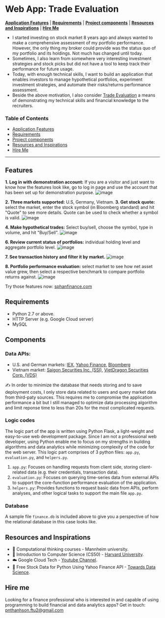# Web App: Trade Evaluation
[**Application Features**](#features)
| [**Requirements**](#requirements)
| [**Project components**](#components)
| [**Resources and Inspirations**](#resources-and-inspirations)
| [**Hire Me**](#hire-me)

- I started investing on stock market 8 years ago and always wanted to make a comprehensive assessment of my portfolio performance. However, the only thing my broker could provide was the status quo of my portfolio and its holdings. Not much has changed until today.
- Sometimes, I also learn from somewhere very interesting investment strategies and stock picks but did not have a tool to keep track their performance for future usage.
- Today, with enough technical skills, I want to build an application that enables investors to manage hypothetical portfolios, experiment investment strategies, and automate their risks/returns performance assessment.
- Beside the above motivation, I also consider [Trade Evaluation](https://sphanfinance.com/1) a means of demonstrating my technical skills and financial knowledge to the recruiters.


### Table of Contents
* [Application Features](#features)
* [Requirements](#requirements)
* [Project components](#components)
* [Resources and Inspirations](#resources-and-inspirations)
* [Hire Me](#hire-me)

---
## Features

**1. Log in with demonstration account:** If you are a visitor and just want to know how the features look like, go to log in page and use the account that has been set up for demonstration purpose. 
![image](https://github.com/sonpnt/Trade-Evaluation_WebApp/blob/main/static/images/login.gif)

**2. Three markets supported:** U.S, Germany, Vietnam.
**3. Get stock quote:** select the market, enter the stock symbol (in Bloomberg standard) and hit "Quote" to see more details. Quote can be used to check whether a symbol is valid.
![image](https://github.com/sonpnt/Trade-Evaluation_WebApp/blob/main/static/images/quote.gif)

**4. Make hypothetical trades:** Select buy/sell, choose the symbol, type in volume, and hit "Buy/Sell".
![image](https://github.com/sonpnt/Trade-Evaluation_WebApp/blob/main/static/images/trade.gif)

**6. Review current status of portfolios:** individual holding level and aggregate portfolio level.
![image](https://github.com/sonpnt/Trade-Evaluation_WebApp/blob/main/static/images/portfolio.gif)

**7. See transaction history and filter it by market.**
![image](https://github.com/sonpnt/Trade-Evaluation_WebApp/blob/main/static/images/history.gif)

**8. Portfolio performance evaluation:** select market to see how net asset value grew, then select a respective benchmark to compare portfolio returns against.
![image](https://github.com/sonpnt/Trade-Evaluation_WebApp/blob/main/static/images/evaluation.gif)

Try those features now: [sphanfinance.com](https://sphanfinance.com/login)

## Requirements
- Python 2.7 or above.
- HTTP Server (e.g. Google Cloud server)
- MySQL

## Components
### Data APIs:

- U.S. and German markets: [IEX](https://iextrading.com/developer), [Yahoo Finance](https://www.yahoofinanceapi.com/), [Bloomberg](https://www.bloomberg.com/)
- Vietnam market: [Saigon Securities Inc. (SSI)](https://www.ssi.com.vn/en), [VietDragon Securities Corp. (VDS)](https://www.vdsc.com.vn/en/home.rv) 

✍️ In order to minimize the database that needs storing and to save deployment costs, I only store data related to users and query market data from third-paty sources. This requires me to compromise the application performance a bit but I still managed to optimize data processing algorithm and limit reponse time to less than 20s for the most complicated requests.

### Logic codes
The logic part of the app is written using Python Flask, a light-weight and easy-to-use web development package. Since I am not a professional web developer, using Python enable me to focus on my strengths in building algorithms and data analytics while minimizing complexity of the code for the web server. This logic part comprises of 3 python files: `app.py`, `evaluation.py`, and `helpers.py`.
1. `app.py`: Focuses on handling requests from client side, storing client-related data (e.g. their credentials, transaction data).
2. `evaluation.py`: Focuses on querying time-series data from external APIs to support the core-function performance evaluation of the application.
3. `helpers.py`: Provides functions to request basic data from APIs, perform analyses, and other logical tasks to support the main file `app.py`. 

### Database
A sample file `finance.db` is included above to give you a perspective of how the relational database in this case looks like.

## Resources and Inspirations
- :blue_book: Computational thinking courses - Mannheim university.
- :book: Introduction to Computer Science (CS50) - [Harvard University](https://cs50.harvard.edu/x/2022/).
- :cloud: Google Cloud Tech - [Youtube Channel](https://www.youtube.com/user/googlecloudplatform).
- :gift: Free Stock Data for Python Using Yahoo Finance API - [Towards Data Science](https://towardsdatascience.com/free-stock-data-for-python-using-yahoo-finance-api-9dafd96cad2e).

## Hire me
Looking for a finance professional who is interested in and capable of using programming to build financial and data analytics apps? Get in touch: [pnthanhson.ftu2@gmail.com](mailto:pnthanhson.ftu2@gmail.com)
